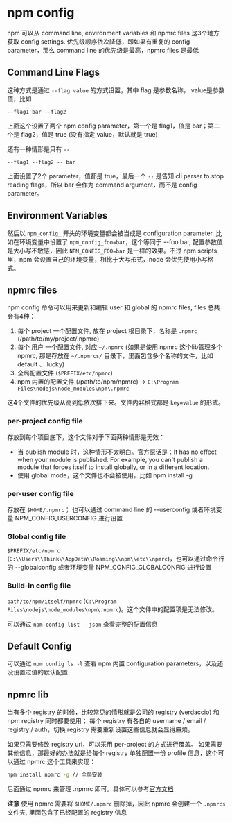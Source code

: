 npm config
=============================

npm 可以从 command line, environment variables 和 npmrc files 这3个地方获取 config settings. 优先级顺序依次降低，即如果有重复的 config parameter，那么 command line 的优先级是最高，npmrc files 是最低

## Command Line Flags

这种方式是通过 `--flag value` 的方式设置，其中 flag 是参数名称， value是参数值，比如

```
--flag1 bar --flag2
```

上面这个设置了两个 npm config parameter，第一个是 flag1，值是 bar；第二个是 flag2，值是 true (没有指定 value，默认就是 true)

还有一种情形是只有 `--`

```
--flag1 --flag2 -- bar
```

上面设置了2个 parameter，值都是 true，最后一个 `--` 是告知 cli parser to stop reading flags，所以 bar 会作为 command argument，而不是 config parameter。

## Environment Variables

然后以 `npm_config_` 开头的环境变量都会被当成是 configuration parameter. 比如在环境变量中设置了 `npm_config_foo=bar`，这个等同于 --foo bar, 配置参数值是大小写不敏感，因此 `NPM_CONFIG_FOO=bar` 是一样的效果。不过 npm scripts 里，npm 会设置自己的环境变量，相比于大写形式，node 会优先使用小写格式。


## npmrc files

npm config 命令可以用来更新和编辑 user 和 global 的 npmrc files, files 总共会有4种：

1. 每个 project 一个配置文件, 放在 project 根目录下，名称是 `.npmrc` (/path/to/my/project/.npmrc)
1. 每个 用户 一个配置文件, 对应 `~/.npmrc` (如果是使用 npmrc 这个lib管理多个 npmrc, 那是存放在 `~/.npmrcs/` 目录下，里面包含多个名称的文件，比如 default 、 lucky)
1. 全局配置文件 (`$PREFIX/etc/npmrc`)
1. npm 内置的配置文件 (/path/to/npm/npmrc) -> `C:\Program Files\nodejs\node_modules\npm\.npmrc`

这4个文件的优先级从高到低依次排下来。文件内容格式都是 `key=value` 的形式。

### per-project config file

存放到每个项目底下，这个文件对于下面两种情形是无效：

+ 当 publish module 时，这种情形不太明白。官方原话是：It has no effect when your module is published. For example, you can't publish a module that forces itself to install globally, or in a different location.
+ 使用 global mode，这个文件也不会被使用，比如 npm install -g

### per-user config file

存放在 `$HOME/.npmrc`； 也可以通过 command line 的 --userconfig 或者环境变量 NPM_CONFIG_USERCONFIG 进行设置

### Global config file

`$PREFIX/etc/npmrc` (`C:\\Users\\Think\\AppData\\Roaming\\npm\\etc\\npmrc`)，也可以通过命令行的 --globalconfig 或者环境变量 NPM_CONFIG_GLOBALCONFIG 进行设置

### Build-in config file

`path/to/npm/itself/npmrc` (`C:\Program Files\nodejs\node_modules\npm\.npmrc`)。这个文件中的配置项是无法修改。


可以通过 `npm config list --json` 查看完整的配置信息

## Default Config

可以通过 `npm config ls -l` 查看 npm 内置 configuration parameters，以及还没设置过值的默认配置


## npmrc lib

当有多个 registry 的时候，比较常见的情形就是公司的 registry (verdaccio) 和 npm registry 同时都要使用； 每个 registry 有各自的 username / email / registry / auth，切换 registry 需要重新设置这些信息就会显得麻烦。 

如果只需要修改 registry url，可以采用 per-project 的方式进行覆盖。 如果需要其他信息，那最好的办法就是给每个 registry 单独配置一份 profile 信息，这个可以通过 npmrc 这个工具来实现：

```sh
npm install npmrc -g // 全局安装
```

后面通过 npmrc 来管理 .npmrc 即可。具体可以参考[官方文档](https://github.com/deoxxa/npmrc) 

__注意__ 使用 npmrc 需要将 `$HOME/.npmrc` 删除掉，因此 npmrc 会创建一个 `.npmrcs` 文件夹, 里面包含了已经配置的 registry 信息